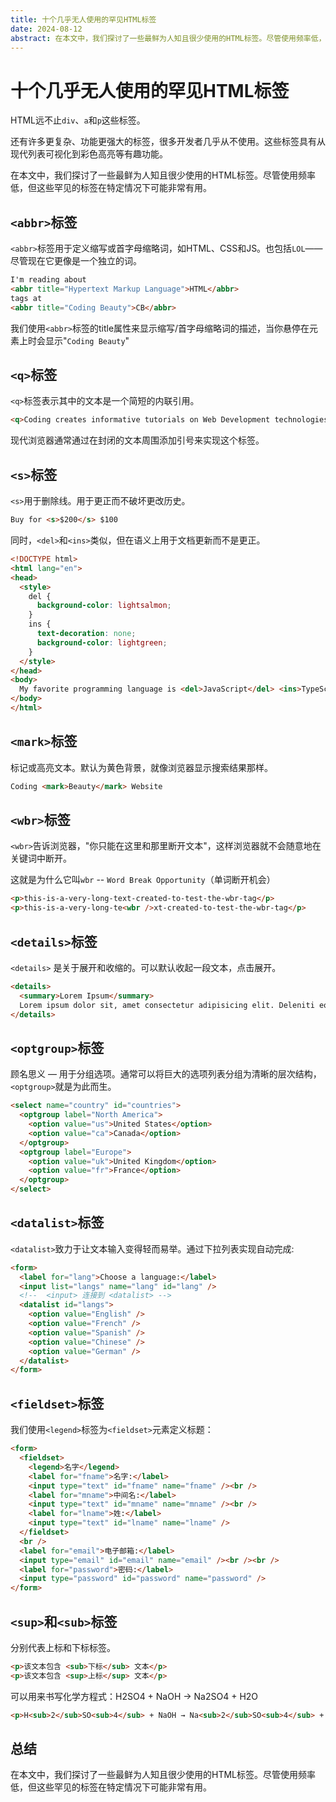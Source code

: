 ```yaml
---
title: 十个几乎无人使用的罕见HTML标签
date: 2024-08-12
abstract: 在本文中，我们探讨了一些最鲜为人知且很少使用的HTML标签。尽管使用频率低，但这些罕见的标签在特定情况下可能非常有用。
---
```


# 十个几乎无人使用的罕见HTML标签

HTML远不止`div`、`a`和`p`这些标签。

还有许多更复杂、功能更强大的标签，很多开发者几乎从不使用。这些标签具有从现代列表可视化到彩色高亮等有趣功能。

在本文中，我们探讨了一些最鲜为人知且很少使用的HTML标签。尽管使用频率低，但这些罕见的标签在特定情况下可能非常有用。

## `<abbr>`标签

`<abbr>`标签用于定义缩写或首字母缩略词，如HTML、CSS和JS。也包括`LOL`——尽管现在它更像是一个独立的词。

```html
I'm reading about
<abbr title="Hypertext Markup Language">HTML</abbr>
tags at
<abbr title="Coding Beauty">CB</abbr>
```

我们使用`<abbr>`标签的title属性来显示缩写/首字母缩略词的描述，当你悬停在元素上时会显示"`Coding Beauty`"

## `<q>`标签

`<q>`标签表示其中的文本是一个简短的内联引用。

```html
<q>Coding creates informative tutorials on Web Development technologies</q>
```

现代浏览器通常通过在封闭的文本周围添加引号来实现这个标签。

## `<s>`标签

`<s>`用于删除线。用于更正而不破坏更改历史。

```html
Buy for <s>$200</s> $100
```

同时，`<del>`和`<ins>`类似，但在语义上用于文档更新而不是更正。

```html
<!DOCTYPE html>
<html lang="en">
<head>
  <style>
    del {
      background-color: lightsalmon;
    }
    ins {
      text-decoration: none;
      background-color: lightgreen;
    }
  </style>
</head>
<body>
  My favorite programming language is <del>JavaScript</del> <ins>TypeScript</ins>
</body>
</html>
```

## `<mark>`标签

标记或高亮文本。默认为黄色背景，就像浏览器显示搜索结果那样。

```html
Coding <mark>Beauty</mark> Website
```

## `<wbr>`标签

`<wbr>`告诉浏览器，"你只能在这里和那里断开文本"，这样浏览器就不会随意地在关键词中断开。

这就是为什么它叫`wbr` -- `Word Break Opportunity`（单词断开机会）

```html
<p>this-is-a-very-long-text-created-to-test-the-wbr-tag</p>
<p>this-is-a-very-long-te<wbr />xt-created-to-test-the-wbr-tag</p>
```

## `<details>`标签

`<details>` 是关于展开和收缩的。可以默认收起一段文本，点击展开。

```html
<details>
  <summary>Lorem Ipsum</summary>
  Lorem ipsum dolor sit, amet consectetur adipisicing elit. Deleniti eos quod fugiat quasi repudiandae, minus quae facere. Sed, quia? Quod cupiditate asperiores neque iste consectetur tempore eum repellat incidunt qui.
</details>
```

## `<optgroup>`标签

顾名思义 — 用于分组选项。通常可以将巨大的选项列表分组为清晰的层次结构，`<optgroup>`就是为此而生。

```html
<select name="country" id="countries">
  <optgroup label="North America">
    <option value="us">United States</option>
    <option value="ca">Canada</option>
  </optgroup>
  <optgroup label="Europe">
    <option value="uk">United Kingdom</option>
    <option value="fr">France</option>
  </optgroup>
</select>
```

## `<datalist>`标签

`<datalist>`致力于让文本输入变得轻而易举。通过下拉列表实现自动完成:

```html
<form>
  <label for="lang">Choose a language:</label>
  <input list="langs" name="lang" id="lang" />
  <!--  <input> 连接到 <datalist> -->
  <datalist id="langs">
    <option value="English" />
    <option value="French" />
    <option value="Spanish" />
    <option value="Chinese" />
    <option value="German" />
  </datalist>
</form>
```

## `<fieldset>`标签

我们使用`<legend>`标签为`<fieldset>`元素定义标题：

```html
<form>
  <fieldset>
    <legend>名字</legend>
    <label for="fname">名字:</label>
    <input type="text" id="fname" name="fname" /><br />
    <label for="mname">中间名:</label>
    <input type="text" id="mname" name="mname" /><br />
    <label for="lname">姓:</label>
    <input type="text" id="lname" name="lname" />
  </fieldset>
  <br />
  <label for="email">电子邮箱:</label>
  <input type="email" id="email" name="email" /><br /><br />
  <label for="password">密码:</label>
  <input type="password" id="password" name="password" />
</form>
```

##  `<sup>`和`<sub>`标签

分别代表上标和下标标签。

```html
<p>该文本包含 <sub>下标</sub> 文本</p>
<p>该文本包含 <sup>上标</sup> 文本</p>
```

可以用来书写化学方程式：H2SO4 + NaOH → Na2SO4 + H2O

```html
<p>H<sub>2</sub>SO<sub>4</sub> + NaOH → Na<sub>2</sub>SO<sub>4</sub> + H<sub>2</sub>O</p>
```

## 总结

在本文中，我们探讨了一些最鲜为人知且很少使用的HTML标签。尽管使用频率低，但这些罕见的标签在特定情况下可能非常有用。